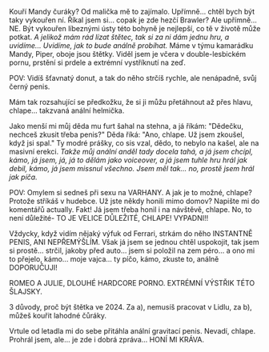Kouří Mandy čuráky? Od malička mě to zajímalo. Upřímně... chtěl bych být taky vykouřen ní. Říkal jsem si... copak je zde hezčí Brawler? Ale upřímně... NE. Být vykouřen líbeznými ústy této bohyně je nejlepší, co tě v životě může potkat. *A jelikož mám rád lízat štětec, tak si za ni dám jednu hru, a uvidíme... Uvidíme, jak to bude análně probíhat.* Máme v týmu kamarádku Mandy, Piper, oboje jsou štětky. Viděl jsem je včera v double-lesbickém pornu, prstění si prdele a extrémní vystříknutí na zeď.

POV: Vidíš šťavnatý donut, a tak do něho strčíš rychle, ale nenápadně, svůj černý penis.

Mám tak rozsahující se předkožku, že si ji můžu přetáhnout až přes hlavu, chlape... takzvaná anální helmička.

Jako menší mi můj děda mu furt šahal na stehna, a já říkám: "Dědečku, nechceš zkusit třeba penis?" Děda říká: "Ano, chlape. Už jsem zkoušel, když jsi spal." Ty modré prášky, co sis vzal, dědo, to nebylo na kašel, ale na masivní erekci. *Takže můj anální anděl tady docela tahá, a já jsem chcípl, kámo, já jsem, já, já to dělám jako voiceover, a já jsem tuhle hru hrál jak debil, kámo, já jsem missnul všechno. Jsem měl tak... no, prostě jsem hrál jak píča.*

POV: Omylem si sedneš při sexu na VARHANY. A jak je to možné, chlape? Protože stříkáš v hudebce. Už jste někdy honili mimo domov? Napište mi do komentářů actually. Fakt! Já jsem třeba honil i na návštěvě, chlape. No, to není důležité- TO JE VELICE DŮLEŽITÉ, CHLAPE! VYPADNI!!

Vždycky, když vidím nějaký výfuk od Ferrari, strkám do něho INSTANTNĚ PENIS, ANI NEPŘEMÝŠLÍM. Však já jsem se jednou chtěl uspokojit, tak jsem si prostě... strčil, jakoby před auto... jsem si položil na zem péro... a ono mi to přejelo, kámo... moje vajca... ty píčo, kámo, zkuste to, análně DOPORUČUJI!

ROMEO A JULIE, DLOUHÉ HARDCORE PORNO. EXTRÉMNÍ VÝSTŘIK TÉTO ŠLAJSKY.

3 důvody, proč být štětka ve 2024. Za a), nemusíš pracovat v Lidlu, za b), můžeš kouřit lahodné čůráky.

Vrtule od letadla mi do sebe přitáhla anální gravitací penis. Nevadí, chlape. Prohrál jsem, ale... je zde i dobrá zpráva... HONÍ MI KRÁVA.